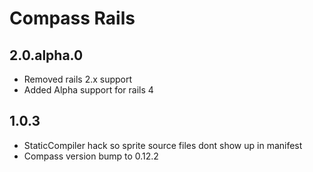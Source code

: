 # Compass Rails

## 2.0.alpha.0

* Removed rails 2.x support
* Added Alpha support for rails 4

## 1.0.3

* StaticCompiler hack so sprite source files dont show up in manifest
* Compass version bump to 0.12.2